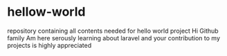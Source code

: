 # hellow-world
repository containing all contents needed for hello world project
Hi Github family
Am here serously learning about laravel and your contribution to my projects is highly appreciated
